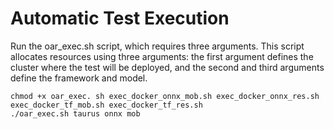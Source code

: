 # Automatic Test Execution

Run the oar_exec.sh script, which requires three arguments. This script allocates resources using three arguments: the first argument defines the cluster where the test will be deployed, and the second and third arguments define the framework and model.
```
chmod +x oar_exec. sh exec_docker_onnx_mob.sh exec_docker_onnx_res.sh exec_docker_tf_mob.sh exec_docker_tf_res.sh
./oar_exec.sh taurus onnx mob
```
